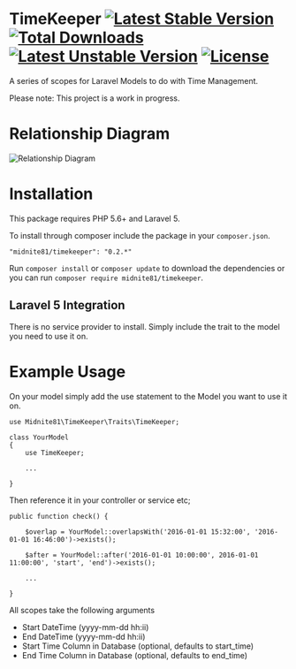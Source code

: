 # TimeKeeper [![Latest Stable Version](https://poser.pugx.org/midnite81/timekeeper/version)](https://packagist.org/packages/midnite81/timekeeper) [![Total Downloads](https://poser.pugx.org/midnite81/timekeeper/downloads)](https://packagist.org/packages/midnite81/timekeeper) [![Latest Unstable Version](https://poser.pugx.org/midnite81/timekeeper/v/unstable)](https://packagist.org/packages/midnite81/timekeeper) [![License](https://poser.pugx.org/midnite81/timekeeper/license.svg)](https://packagist.org/packages/midnite81/timekeeper)

A series of scopes for Laravel Models to do with Time Management.

Please note: This project is a work in progress.

# Relationship Diagram

![Relationship Diagram](https://raw.githubusercontent.com/midnite81/timekeeper/master/diagram/relationships.png)


# Installation

This package requires PHP 5.6+ and Laravel 5.

To install through composer include the package in your `composer.json`.

    "midnite81/timekeeper": "0.2.*"

Run `composer install` or `composer update` to download the dependencies or you can run `composer require midnite81/timekeeper`.

## Laravel 5 Integration

There is no service provider to install. Simply include the trait to the model you need to use it on.


# Example Usage

On your model simply add the use statement to the Model you want to use it on.

    use Midnite81\TimeKeeper\Traits\TimeKeeper;

    class YourModel
    {
        use TimeKeeper;

        ...

    }

Then reference it in your controller or service etc;

    public function check() {

        $overlap = YourModel::overlapsWith('2016-01-01 15:32:00', '2016-01-01 16:46:00')->exists();

        $after = YourModel::after('2016-01-01 10:00:00', 2016-01-01 11:00:00', 'start', 'end')->exists();

        ...

    }

All scopes take the following arguments

* Start DateTime (yyyy-mm-dd hh:ii)
* End DateTime (yyyy-mm-dd hh:ii)
* Start Time Column in Database (optional, defaults to start_time)
* End Time Column in Database (optional, defaults to end_time)
